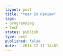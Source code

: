 ```yaml
---
layout: post
title: "Year in Review" 
tags:
- programming
- tech
status: publish 
type: post
published: false 
date:   2013-12-31 14:01
---
```


